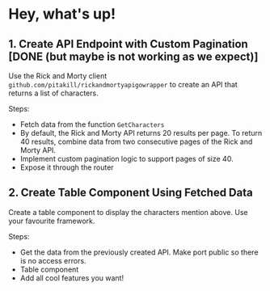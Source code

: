 # Hey, what's up!

## 1. Create API Endpoint with Custom Pagination [DONE (but maybe is not working as we expect)]

Use the Rick and Morty client `github.com/pitakill/rickandmortyapigowrapper` to create an API that returns a list of characters.

Steps:

- Fetch data from the function `GetCharacters`
- By default, the Rick and Morty API returns 20 results per page. To return 40 results, combine data from two consecutive pages of the Rick and Morty API.
- Implement custom pagination logic to support pages of size 40.
- Expose it through the router

## 2. Create Table Component Using Fetched Data

Create a table component to display the characters mention above. Use your favourite framework.

Steps:

- Get the data from the previously created API. Make port public so there is no access errors.
- Table component
- Add all cool features you want!
